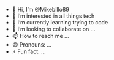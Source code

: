 - 👋 Hi, I’m @Mikebillo89
- 👀 I’m interested in all things tech
- 🌱 I’m currently learning trying to code
- 💞️ I’m looking to collaborate on ...
- 📫 How to reach me ...
- 😄 Pronouns: ...
- ⚡ Fun fact: ...

<!---
Mikebillo89/Mikebillo89 is a ✨ special ✨ repository because its `README.md` (this file) appears on your GitHub profile.
You can click the Preview link to take a look at your changes.
--->
